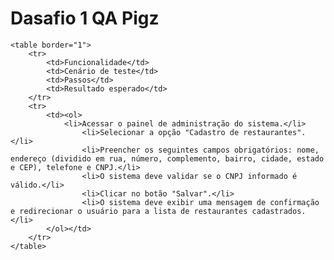 <h1>
        Dasafio 1 QA Pigz
    </h1>

    <table border="1">
        <tr>
            <td>Funcionalidade</td>
            <td>Cenário de teste</td>
            <td>Passos</td> 
            <td>Resultado esperado</td>
        </tr>
        <tr>
            <td><ol>
                <li>Acessar o painel de administração do sistema.</li>
                    <li>Selecionar a opção "Cadastro de restaurantes".</li>
                    <li>Preencher os seguintes campos obrigatórios: nome, endereço (dividido em rua, número, complemento, bairro, cidade, estado e CEP), telefone e CNPJ.</li>
                    <li>O sistema deve validar se o CNPJ informado é válido.</li>
                    <li>Clicar no botão "Salvar".</li>
                    <li>O sistema deve exibir uma mensagem de confirmação e redirecionar o usuário para a lista de restaurantes cadastrados.</li>
            </ol></td>
        </tr>
    </table>
